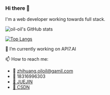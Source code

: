 ### Hi there 👋

I'm a web developer working towards full stack.
  
![oil-oil's GitHub stats](https://github-readme-stats.vercel.app/api?username=oil-oil&show_icons=true)

[![Top Langs](https://github-readme-stats.vercel.app/api/top-langs/?username=oil-oil&layout=compact)](https://github.com/anuraghazra/github-readme-stats)


🔭 I’m currently working on API7.AI

📫 How to reach me: 
- 📧 zhihuang.oiloil@gamil.com
- 📱 18316996303
- [📔 JUEJIN](https://juejin.cn/user/2384177081367998)
- [📓 CSDN](https://blog.csdn.net/weixin_47077674)
